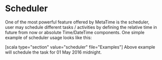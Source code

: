 # Scheduler

One of the most powerful feature offered by MetaTime is the scheduler, user may schedule different tasks / activities by defining the relative time in future from now or absolute Time/DateTime components. One simple example of scheduler usage looks like this:

  [scala type="section" value="scheduler" file="Examples"]
  Above example will schedule the task for 01 May 2016 midnight.

